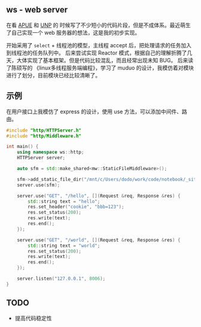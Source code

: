 ## ws - web server

在看 [APUE](https://book.douban.com/subject/1788421/) 和 [UNP](https://book.douban.com/subject/1500149/) 的
时候写了不少短小的代码片段，但是不成体系。最近萌生了自己实现一个 web 服务器的想法，这是我的初步实现。

开始采用了 `select` + 线程池的模型，主线程 accept 后，把处理请求的任务加入到线程池的任务队列中。
后来尝试实现 Reactor 模式，根据自己的理解折腾了几天，大体实现了基本框架。但是代码比较混乱，而且经常出现未知 BUG。
后来读了陈硕写的 《linux多线程服务端编程》，学习了 muduo 的设计，我模仿着对模块进行了划分，目前模块已经比较清晰了。


## 示例

在用户接口上我模仿了 express 的设计，使用 use 方法，可以添加中间件、路由。

```c++
#include "http/HTTPServer.h"
#include "http/Middleware.h"

int main() {
    using namespace ws::http;
    HTTPServer server;

    auto sfm = std::make_shared<mw::StaticFileMiddleware>();

    sfm->add_static_file_dir("/mnt/c/Users/dodo/work/code/notebook/_site/");
    server.use(sfm);

    server.use("GET", "/hello", [](Request &req, Response &res) {
        std::string text = "hello";
        res.set_header("cookie", "bbb=123");
        res.set_status(200);
        res.write(text);
        res.end();
    });

    server.use("GET", "/world", [](Request &req, Response &res) {
        std::string text = "world";
        res.set_status(200);
        res.write(text);
        res.end();
    });

    server.listen("127.0.0.1", 8006);
}
```

## TODO

- 提高代码稳定性
